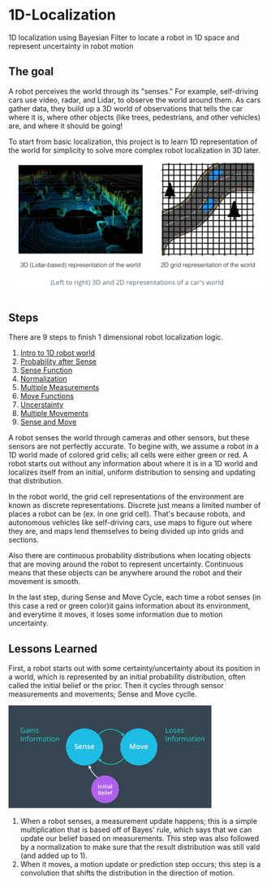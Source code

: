 # 1D-Localization
1D localization using Bayesian Filter to locate a robot in 1D space and represent uncertainty in robot motion

## The goal
A robot perceives the world through its "senses." For example, self-driving cars use video, radar, and Lidar, to observe the world around them. As cars gather data, they build up a 3D world of observations that tells the car where it is, where other objects (like trees, pedestrians, and other vehicles) are, and where it should be going!

To start from basic localization, this project is to learn 1D representation of the world for simplicity to solve more complex robot localization in 3D later. 
<img src = "images/lidar.png" width = 800>

## Steps
There are 9 steps to finish 1 dimensional robot localization logic. 
1. [Intro to 1D robot world](1.%201D%20Robot%20World.ipynb)
2. [Probability after Sense](2.%20Probability%20After%20Sense.ipynb)
3. [Sense Function](3.%20Sense%20Function.ipynb)
4. [Normalization](4.%20Normalized%20Sense%20Function.ipynb)
5. [Multiple Measurements](5.%20Multiple%20Measurements.ipynb)
6. [Move Functions](6.%20Move%20Function.ipynb)
7. [Uncerstainty](7.%20Inexact%20Move%20Function.ipynb)
8. [Multiple Movements](8.%20Multiple%20Movements.ipynb)
9. [Sense and Move](9.%20Sense%20and%20Move.ipynb)

A robot senses the world through cameras and other sensors, but these sensors are not perfectly accurate. To begine with, we assume a robot in a 1D world made of colored grid cells; all cells were either green or red. A robot starts out without any information about where it is in a 1D world and localizes itself from an initial, uniform distribution to sensing and updating that distribution.

In the robot world, the grid cell representations of the environment are known as discrete representations. Discrete just means a limited number of places a robot can be (ex. in one grid cell). That's because robots, and autonomous vehicles like self-driving cars, use maps to figure out where they are, and maps lend themselves to being divided up into grids and sections.

Also there are continuous probability distributions when locating objects that are moving around the robot to represent uncertainty. Continuous means that these objects can be anywhere around the robot and their movement is smooth.

In the last step, during Sense and Move Cycle, each time a robot senses (in this case a red or green color)it gains information about its environment, and everytime it moves, it loses some information due to motion uncertainty.

## Lessons Learned 
First, a robot starts out with some certainty/uncertainty about its position in a world, which is represented by an initial probability distribution, often called the initial belief or the prior. Then it cycles through sensor measurements and movements; Sense and Move cyclle. 

<img src = "images/sense_move.png" width = 400>

1. When a robot senses, a measurement update happens; this is a simple multiplication that is based off of Bayes' rule, which says that we can update our belief based on measurements. This step was also followed by a normalization to make sure that the result distribution was still vald (and added up to 1).
2. When it moves, a motion update or prediction step occurs; this step is a convolution that shifts the distribution in the direction of motion.
